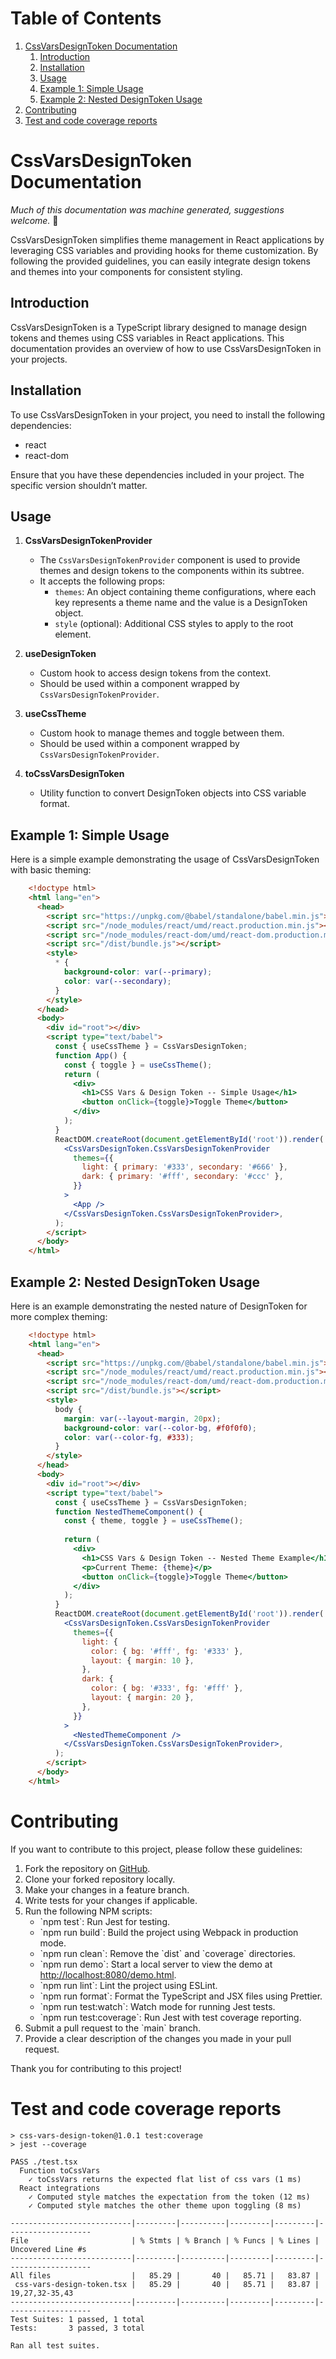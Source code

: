 
# Table of Contents

1.  [CssVarsDesignToken Documentation](#org4549448)
    1.  [Introduction](#org5f54850)
    2.  [Installation](#org09dd917)
    3.  [Usage](#orge7dd55e)
    4.  [Example 1: Simple Usage](#org27bc945)
    5.  [Example 2: Nested DesignToken Usage](#orgcd2a6b4)
2.  [Contributing](#org0615791)
3.  [Test and code coverage reports](#org0105c1c)



<a id="org4549448"></a>

# CssVarsDesignToken Documentation

*Much of this documentation was machine generated, suggestions welcome.* 🙏

CssVarsDesignToken simplifies theme management in React applications by leveraging CSS variables and providing hooks for theme customization. By following the provided guidelines, you can easily integrate design tokens and themes into your components for consistent styling.


<a id="org5f54850"></a>

## Introduction

CssVarsDesignToken is a TypeScript library designed to manage design tokens and themes using CSS variables in React applications. This documentation provides an overview of how to use CssVarsDesignToken in your projects.


<a id="org09dd917"></a>

## Installation

To use CssVarsDesignToken in your project, you need to install the following dependencies:

-   react
-   react-dom

Ensure that you have these dependencies included in your project. The specific version shouldn&rsquo;t matter.


<a id="orge7dd55e"></a>

## Usage

1.  ****CssVarsDesignTokenProvider****
    -   The `CssVarsDesignTokenProvider` component is used to provide themes and design tokens to the components within its subtree.
    -   It accepts the following props:
        -   `themes`: An object containing theme configurations, where each key represents a theme name and the value is a DesignToken object.
        -   `style` (optional): Additional CSS styles to apply to the root element.

2.  ****useDesignToken****
    -   Custom hook to access design tokens from the context.
    -   Should be used within a component wrapped by `CssVarsDesignTokenProvider`.

3.  ****useCssTheme****
    -   Custom hook to manage themes and toggle between them.
    -   Should be used within a component wrapped by `CssVarsDesignTokenProvider`.

4.  ****toCssVarsDesignToken****
    -   Utility function to convert DesignToken objects into CSS variable format.


<a id="org27bc945"></a>

## Example 1: Simple Usage

Here is a simple example demonstrating the usage of CssVarsDesignToken with basic theming:

``` html
    <!doctype html>
    <html lang="en">
      <head>
        <script src="https://unpkg.com/@babel/standalone/babel.min.js"></script>
        <script src="/node_modules/react/umd/react.production.min.js"></script>
        <script src="/node_modules/react-dom/umd/react-dom.production.min.js"></script>
        <script src="/dist/bundle.js"></script>
        <style>
          * {
            background-color: var(--primary);
            color: var(--secondary);
          }
        </style>
      </head>
      <body>
        <div id="root"></div>
        <script type="text/babel">
          const { useCssTheme } = CssVarsDesignToken;
          function App() {
            const { toggle } = useCssTheme();
            return (
              <div>
                <h1>CSS Vars & Design Token -- Simple Usage</h1>
                <button onClick={toggle}>Toggle Theme</button>
              </div>
            );
          }
          ReactDOM.createRoot(document.getElementById('root')).render(
            <CssVarsDesignToken.CssVarsDesignTokenProvider
              themes={{
                light: { primary: '#333', secondary: '#666' },
                dark: { primary: '#fff', secondary: '#ccc' },
              }}
            >
              <App />
            </CssVarsDesignToken.CssVarsDesignTokenProvider>,
          );
        </script>
      </body>
    </html>
```


<a id="orgcd2a6b4"></a>

## Example 2: Nested DesignToken Usage

Here is an example demonstrating the nested nature of DesignToken for more complex theming:

``` html
    <!doctype html>
    <html lang="en">
      <head>
        <script src="https://unpkg.com/@babel/standalone/babel.min.js"></script>
        <script src="/node_modules/react/umd/react.production.min.js"></script>
        <script src="/node_modules/react-dom/umd/react-dom.production.min.js"></script>
        <script src="/dist/bundle.js"></script>
        <style>
          body {
            margin: var(--layout-margin, 20px);
            background-color: var(--color-bg, #f0f0f0);
            color: var(--color-fg, #333);
          }
        </style>
      </head>
      <body>
        <div id="root"></div>
        <script type="text/babel">
          const { useCssTheme } = CssVarsDesignToken;
          function NestedThemeComponent() {
            const { theme, toggle } = useCssTheme();
    
            return (
              <div>
                <h1>CSS Vars & Design Token -- Nested Theme Example</h1>
                <p>Current Theme: {theme}</p>
                <button onClick={toggle}>Toggle Theme</button>
              </div>
            );
          }
          ReactDOM.createRoot(document.getElementById('root')).render(
            <CssVarsDesignToken.CssVarsDesignTokenProvider
              themes={{
                light: {
                  color: { bg: '#fff', fg: '#333' },
                  layout: { margin: 10 },
                },
                dark: {
                  color: { bg: '#333', fg: '#fff' },
                  layout: { margin: 20 },
                },
              }}
            >
              <NestedThemeComponent />
            </CssVarsDesignToken.CssVarsDesignTokenProvider>,
          );
        </script>
      </body>
    </html>
```


<a id="org0615791"></a>

# Contributing

If you want to contribute to this project, please follow these guidelines:

1.  Fork the repository on [GitHub](<https://github.com/khtdr/css-vars-design-token>).
2.  Clone your forked repository locally.
3.  Make your changes in a feature branch.
4.  Write tests for your changes if applicable.
5.  Run the following NPM scripts:
    -   \`npm test\`: Run Jest for testing.
    -   \`npm run build\`: Build the project using Webpack in production mode.
    -   \`npm run clean\`: Remove the \`dist\` and \`coverage\` directories.
    -   \`npm run demo\`: Start a local server to view the demo at <http://localhost:8080/demo.html>.
    -   \`npm run lint\`: Lint the project using ESLint.
    -   \`npm run format\`: Format the TypeScript and JSX files using Prettier.
    -   \`npm run test:watch\`: Watch mode for running Jest tests.
    -   \`npm run test:coverage\`: Run Jest with test coverage reporting.
6.  Submit a pull request to the \`main\` branch.
7.  Provide a clear description of the changes you made in your pull request.

Thank you for contributing to this project!


<a id="org0105c1c"></a>

# Test and code coverage reports

    
    > css-vars-design-token@1.0.1 test:coverage
    > jest --coverage
    
    PASS ./test.tsx
      Function toCssVars
        ✓ toCssVars returns the expected flat list of css vars (1 ms)
      React integrations
        ✓ Computed style matches the expectation from the token (12 ms)
        ✓ Computed style matches the other theme upon toggling (8 ms)
    
    ---------------------------|---------|----------|---------|---------|-------------------
    File                       | % Stmts | % Branch | % Funcs | % Lines | Uncovered Line #s 
    ---------------------------|---------|----------|---------|---------|-------------------
    All files                  |   85.29 |       40 |   85.71 |   83.87 |                   
     css-vars-design-token.tsx |   85.29 |       40 |   85.71 |   83.87 | 19,27,32-35,43    
    ---------------------------|---------|----------|---------|---------|-------------------
    Test Suites: 1 passed, 1 total
    Tests:       3 passed, 3 total

    Ran all test suites.


